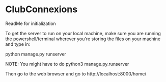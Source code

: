 # ClubConnexions
ReadMe for initialization

To get the server to run on your local machine, make sure you are running the powershell/terminal wherever you're storing the files on your machine and type in:

python manage.py runserver

NOTE: You might have to do python3 manage.py.runserver

Then go to the web browser and go to http://localhost:8000/home/ 
